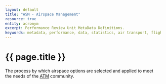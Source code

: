 ```yaml
---
layout: default
title: "ASM - Airspace Management"
resource: true
entity: acronym
excerpt: Performance Review Unit MetaData Definitions.
keywords: metadata, performance, data, statistics, air transport, flights, europe, delay, safety
---
```

# {{ page.title }}

The process by which airspace options are selected and applied to meet
the needs of the [ATM][atm] community.

[atm]: <{{ "/references/acronym/atm.html"| prepend: site.baseurl | prepend: site.url }}> "ATM - Air Traffic Management"
